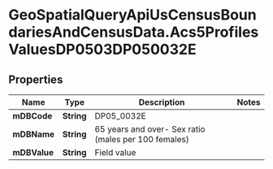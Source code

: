 # GeoSpatialQueryApiUsCensusBoundariesAndCensusData.Acs5ProfilesValuesDP0503DP050032E

## Properties

Name | Type | Description | Notes
------------ | ------------- | ------------- | -------------
**mDBCode** | **String** | DP05_0032E | 
**mDBName** | **String** | 65 years and over- Sex ratio (males per 100 females) | 
**mDBValue** | **String** | Field value | 


